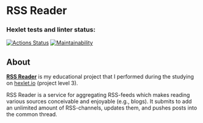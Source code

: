 # RSS Reader
### Hexlet tests and linter status:
[![Actions Status](https://github.com/danilaprokoshev/frontend-project-lvl3/workflows/hexlet-check/badge.svg)](https://github.com/danilaprokoshev/frontend-project-lvl3/actions)
[![Maintainability](https://api.codeclimate.com/v1/badges/ce97e885c73e5a50e23c/maintainability)](https://codeclimate.com/github/danilaprokoshev/frontend-project-lvl3/maintainability)

## About

[**RSS Reader**](https://frontend-project-lvl3-nine-tau.vercel.app) is my educational project that I performed during the studying on [hexlet.io](https://ru.hexlet.io/professions) (project level 3).

RSS Reader is a service for aggregating RSS-feeds which makes reading various sources conceivable and enjoyable (e.g., blogs). It submits to add an unlimited amount of RSS-channels, updates them, and pushes posts into the common thread.
